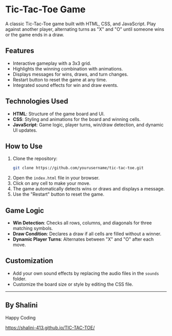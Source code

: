 # Tic-Tac-Toe Game

A classic Tic-Tac-Toe game built with HTML, CSS, and JavaScript. Play against another player, alternating turns as "X" and "O" until someone wins or the game ends in a draw.

## Features

- Interactive gameplay with a 3x3 grid.
- Highlights the winning combination with animations.
- Displays messages for wins, draws, and turn changes.
- Restart button to reset the game at any time.
- Integrated sound effects for win and draw events.

## Technologies Used

- **HTML**: Structure of the game board and UI.
- **CSS**: Styling and animations for the board and winning cells.
- **JavaScript**: Game logic, player turns, win/draw detection, and dynamic UI updates.

## How to Use

1. Clone the repository:
   ```bash
   git clone https://github.com/yourusername/tic-tac-toe.git
   ```
2. Open the `index.html` file in your browser.
3. Click on any cell to make your move.
4. The game automatically detects wins or draws and displays a message.
5. Use the "Restart" button to reset the game.

## Game Logic

- **Win Detection**: Checks all rows, columns, and diagonals for three matching symbols.
- **Draw Condition**: Declares a draw if all cells are filled without a winner.
- **Dynamic Player Turns**: Alternates between "X" and "O" after each move.

## Customization

- Add your own sound effects by replacing the audio files in the `sounds` folder.
- Customize the board size or style by editing the CSS file.

---

## By Shalini
Happy Coding

https://shalini-413.github.io/TIC-TAC-TOE/
